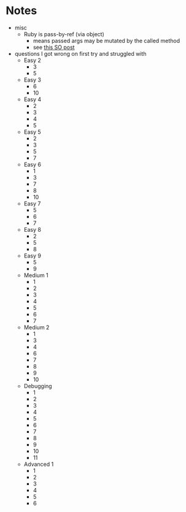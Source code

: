# Notes

- misc
  - Ruby is pass-by-ref (via object)
    - means passed args may be mutated by the called method
    - see [this SO post](https://stackoverflow.com/questions/1872110/is-ruby-pass-by-reference-or-by-value)
- questions I got wrong on first try and struggled with
  - Easy 2
    - 3
    - 5
  - Easy 3
    - 6
    - 10
  - Easy 4
    - 2
    - 3
    - 4
    - 5
  - Easy 5
    - 2
    - 3
    - 5
    - 7
  - Easy 6
    - 1
    - 3
    - 7
    - 8
    - 10
  - Easy 7
    - 5
    - 6
    - 7
  - Easy 8
    - 2
    - 5
    - 8
  - Easy 9
    - 5
    - 9
  - Medium 1
    - 1
    - 2
    - 3
    - 4
    - 5
    - 6
    - 7
  - Medium 2
    - 1
    - 3
    - 4
    - 6
    - 7
    - 8
    - 9
    - 10
  - Debugging
    - 1
    - 2
    - 3
    - 4
    - 5
    - 6
    - 7
    - 8
    - 9
    - 10
    - 11
  - Advanced 1
    - 1
    - 2
    - 3
    - 4
    - 5
    - 6
